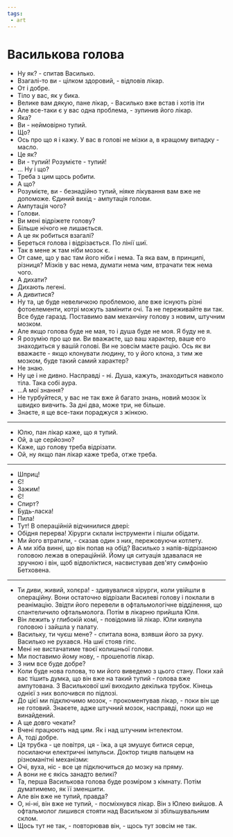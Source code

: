 ```yaml
---
tags:
 - art
---
```

# Василькова голова

 - Ну як? - спитав Василько.
 - Взагалі-то ви - цілком здоровий, - відповів лікар.
 - От і добре.
 - Тіло у вас, як у бика.
 - Велике вам дякую, пане лікар, - Василько вже встав і хотів іти
 - Але все-таки є у вас одна проблема, - зупинив його лікар.
 - Яка?
 - Ви - неймовірно тупий.
 - Що?
 - Ось про що я і кажу. У вас в голові не мізки а, в кращому випадку - масло.
 - Це як?
 - Ви - тупий! Розумієте - тупий!
 - ... Ну і що?
 - Треба з цим щось робити.
 - А що?
 - Розумієте, ви - безнадійно тупий, ніяке лікування вам вже не допоможе. Єдиний вихід - ампутація голови.
 - Ампутація чого?
 - Голови.
 - Ви мені відріжете голову?
 - Більше нічого не лишається.
 - А це як робиться взагалі?
 - Береться голова і відрізається. По лінії шиї.
 - Так в мене ж там ніби мозок є.
 - От саме, що у вас там його ніби і нема. Та яка вам, в принципі, різниця? Мізків у вас нема, думати нема чим, втрачати теж нема чого.
 - А дихати?
 - Дихають легені.
 - А дивитися?
 - Ну та, це буде невеличкою проблемою, але вже існують різні фотоелементи, котрі можуть замінити очі. Та не переживайте ви так. Все буде гаразд. Поставимо вам механчіну голову з новим, штучним мозком.
 - Але якщо голова буде не мая, то і душа буде не моя. Я буду не я.
 - Я розумію про що ви. Ви вважаєте, що ваш характер, ваше его знаходиться у вашій голові. Ви не зовсім маєте рацію. Ось як ви вважаєте - якщо клонувати людину, то у його клона, з тим же мозком, буде такий самий характер?
 - Не знаю.
 - Ну це і не дивно. Насправді - ні. Душа, кажуть, знаходиться навколо тіла. Така собі аура.
 - ...А мої знання?
 - Не турбуйтеся, у вас не так вже й багато знань, новий мозок їх швидко вивчить. За дні два, може три, не більше.
 - Знаєте, я ще все-таки пораджуся з жінкою.

---

 - Юлю, пан лікар каже, що я тупий.
 - Ой, а це серйозно?
 - Каже, що голову треба відрізати.
 - Ой, ну якщо пан лікар каже треба, отже треба.

---

 - Шприц!
 - Є!
 - Зажим!
 - Є!
 - Спирт?
 - Будь-ласка!
 - Пила!
 - Тут!
В операційній відчинилися двері:
 - Обідня перерва!
Хірурги склали інструменти і пішли обідати.
 - Ми його втратили, - сказав один з них, пережовуючи котлету.
 - А ми хіба винні, що він попав на обід?
Василько з напів-відрізаною головою лежав в операційній. Йому ця ситуація здавалася не зручною і він, щоб відволіктися, насвистував дев'яту симфонію Бетховена.

---

 - Ти диви, живий, холєра! - здивувалися хірурги, коли увійшли в операційну.
Вони остаточно відрізали Василеві голову і поклали в реанімацію. Звідти його перевели в офтальмологічне відділення, що спантеличило офтальмолога. Потім в лікарню прийшла Юля.
 - Він лежить у глибокій комі, - повідомив їй лікар.
Юли кивнула головою і зайшла у палату.
 - Васильку, ти чуєш мене? - спитала вона, взявши його за руку.
Василько не рухався. На шиї стояв гіпс.
 - Мені не вистачатиме твоєї колишньої голови.
 - Ми поставимо йому нову, - прошепотів лікар.
 - З ним все буде добре?
 - Коли буде нова голова, то ми його виведемо з цього стану. Поки хай вас тішить думка, що він вже на такий тупий - голова вже ампутована.
З Василькової шиї виходило декілька трубок. Кінець однієї з них волочився по підлозі.
 - До цієї ми підключимо мозок, - прокоментував лікар, - поки він ще не готовий. Знаєете, адже штучний мозок, насправді, поки що не винайдений.
 - А ще довго чекати?
 - Вчені працюють над цим. Як і над штучним інтелектом.
 - А, тоді добре.
 - Ця трубка - це повітря, ця - їжа, а ця змушує битися серце, посилаючи електричні імпульси.
Доктор тицяв пальцем на різноманітні механізми:
 - Очі, вуха, ніс - все це підключиться до мозку на пряму.
 - А вони не є якісь занадто великі?
 - Та, перша Василькова голова буде розміром з кімнату. Потім думатимемо, як її зменшити.
 - Але він вже не тупий, правда?
 - О, ні-ні, він вже не тупий, - посміхнувся лікар.
Він з Юлею вийшов. А офтальмолог лишився стояти над Васильком зі збільшувальним склом.
 - Щось тут не так, - повторював він, - щось тут зовсім не так.
